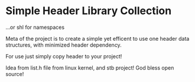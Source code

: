 # Simple Header Library Collection
...or shl for namespaces

Meta of the project is to create a simple yet efficent to use 
one header data structures, with minimized header dependency.

For use just simply copy header to your project!

Idea from list.h file from linux kernel,
and stb project!
God bless open source!
